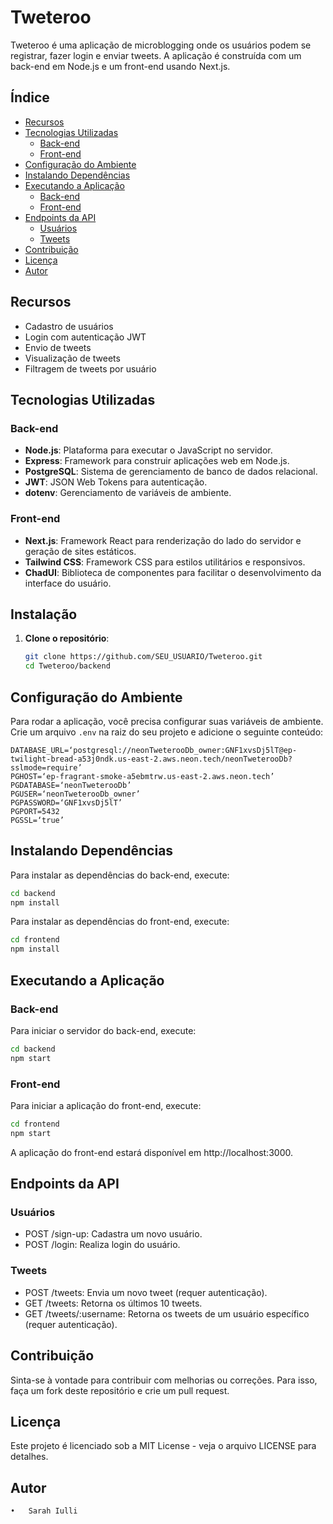 # Tweteroo

Tweteroo é uma aplicação de microblogging onde os usuários podem se registrar, fazer login e enviar tweets. A aplicação é construída com um back-end em Node.js e um front-end usando Next.js.


## Índice

- [Recursos](#recursos)
- [Tecnologias Utilizadas](#tecnologias-utilizadas)
  - [Back-end](#back-end)
  - [Front-end](#front-end)
- [Configuração do Ambiente](#configuração-do-ambiente)
- [Instalando Dependências](#instalando-dependências)
- [Executando a Aplicação](#executando-a-aplicação)
  - [Back-end](#back-end-1)
  - [Front-end](#front-end-1)
- [Endpoints da API](#endpoints-da-api)
  - [Usuários](#usuários)
  - [Tweets](#tweets)
- [Contribuição](#contribuição)
- [Licença](#licença)
- [Autor](#autor)

## Recursos

- Cadastro de usuários
- Login com autenticação JWT
- Envio de tweets
- Visualização de tweets
- Filtragem de tweets por usuário


## Tecnologias Utilizadas

### Back-end
- **Node.js**: Plataforma para executar o JavaScript no servidor.
- **Express**: Framework para construir aplicações web em Node.js.
- **PostgreSQL**: Sistema de gerenciamento de banco de dados relacional.
- **JWT**: JSON Web Tokens para autenticação.
- **dotenv**: Gerenciamento de variáveis de ambiente.

### Front-end
- **Next.js**: Framework React para renderização do lado do servidor e geração de sites estáticos.
- **Tailwind CSS**: Framework CSS para estilos utilitários e responsivos.
- **ChadUI**: Biblioteca de componentes para facilitar o desenvolvimento da interface do usuário.


## Instalação

1. **Clone o repositório**:
   ```bash
   git clone https://github.com/SEU_USUARIO/Tweteroo.git
   cd Tweteroo/backend

## Configuração do Ambiente
Para rodar a aplicação, você precisa configurar suas variáveis de ambiente. Crie um arquivo `.env` na raiz do seu projeto e adicione o seguinte conteúdo:

```
DATABASE_URL=‘postgresql://neonTweterooDb_owner:GNF1xvsDj5lT@ep-twilight-bread-a53j0ndk.us-east-2.aws.neon.tech/neonTweterooDb?sslmode=require’
PGHOST=‘ep-fragrant-smoke-a5ebmtrw.us-east-2.aws.neon.tech’
PGDATABASE=‘neonTweterooDb’
PGUSER=‘neonTweterooDb_owner’
PGPASSWORD=‘GNF1xvsDj5lT’
PGPORT=5432
PGSSL=‘true’
```

## Instalando Dependências

Para instalar as dependências do back-end, execute:

```bash
cd backend
npm install
```
Para instalar as dependências do front-end, execute:

```bash
cd frontend
npm install
```

## Executando a Aplicação
### Back-end

Para iniciar o servidor do back-end, execute:
```bash
cd backend
npm start
```
### Front-end

Para iniciar a aplicação do front-end, execute:
```bash
cd frontend
npm start
```

A aplicação do front-end estará disponível em http://localhost:3000.

## Endpoints da API

### Usuários

- POST /sign-up: Cadastra um novo usuário.
- POST /login: Realiza login do usuário.

### Tweets

- POST /tweets: Envia um novo tweet (requer autenticação).
- GET /tweets: Retorna os últimos 10 tweets.
- GET /tweets/:username: Retorna os tweets de um usuário específico (requer autenticação).

## Contribuição

Sinta-se à vontade para contribuir com melhorias ou correções. Para isso, faça um fork deste repositório e crie um pull request.

## Licença

Este projeto é licenciado sob a MIT License - veja o arquivo LICENSE para detalhes.

## Autor

	•	Sarah Iulli 